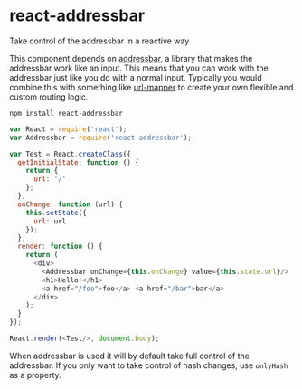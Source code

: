 # react-addressbar
Take control of the addressbar in a reactive way

This component depends on [addressbar](https://github.com/christianalfoni/addressbar), a library that makes the addressbar work like an input. This means that you can work with the addressbar just like you do with a normal input. Typically you would combine this with something like [url-mapper](https://github.com/christianalfoni/url-mapper) to create your own flexible and custom routing logic.

`npm install react-addressbar`

```js
var React = require('react');
var Addressbar = require('react-addressbar');

var Test = React.createClass({
  getInitialState: function () {
    return {
      url: '/'
    };
  },
  onChange: function (url) {
    this.setState({
      url: url
    });
  },
  render: function () {
    return (
      <div>
        <Addressbar onChange={this.onChange} value={this.state.url}/>
        <h1>Hello!</h1>
        <a href="/foo">foo</a> <a href="/bar">bar</a>
      </div>
    );
  }
});

React.render(<Test/>, document.body);
```

When addressbar is used it will by default take full control of the addressbar. If you only want to take control of hash changes, use `onlyHash` as a property.
